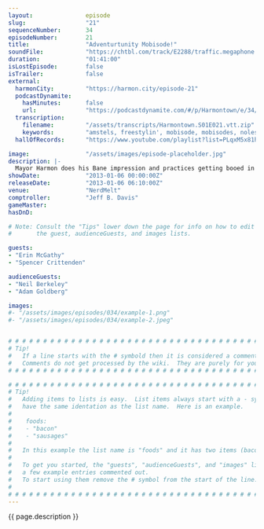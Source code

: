 ```yaml
---
layout:               episode
slug:                 "21"
sequenceNumber:       34
episodeNumber:        21
title:                "Adventurtunity Mobisode!"
soundFile:            "https://chtbl.com/track/E2288/traffic.megaphone.fm/STA5087783962.mp3?updated=1554322675"
duration:             "01:41:00"
isLostEpisode:        false
isTrailer:            false
external:
  harmonCity:         "https://harmon.city/episode-21"
  podcastDynamite:
    hasMinutes:       false
    url:              "https://podcastdynamite.com/#/p/Harmontown/e/34/21"
  transcription:
    filename:         "/assets/transcripts/Harmontown.S01E021.vtt.zip"
    keywords:         "amstels, freestylin', mobisode, mobisodes, noles, tallahassee, webinar, xcrabaganza, neal, spooktacular, nole, menorah, saskatchewan, tutu, sultan, webisodes, goldbug, mindless, rappin', matthews, journals, shahruz, knolls, snitch, ferry"
  hallOfRecords:      "https://www.youtube.com/playlist?list=PLqxM5x81hNOak4AFuR43XEEZbahmhmAnu"

image:                "/assets/images/episode-placeholder.jpg"
description: |-
  Mayor Harmon does his Bane impression and practices getting booed in various cities for the upcoming tour. In D&D: the heroes finally encounter Sharpie's dad.
showDate:             "2013-01-06 00:00:00Z"
releaseDate:          "2013-01-06 06:10:00Z"
venue:                "NerdMelt"
comptroller:          "Jeff B. Davis"
gameMaster:           
hasDnD:               

# Note: Consult the "Tips" lower down the page for info on how to edit
#       the guest, audienceGuests, and images lists.

guests:
- "Erin McGathy"
- "Spencer Crittenden"

audienceGuests:
- "Neil Berkeley"
- "Adam Goldberg"

images:
#- "/assets/images/episodes/034/example-1.png"
#- "/assets/images/episodes/034/example-2.jpeg"


# # # # # # # # # # # # # # # # # # # # # # # # # # # # # # # # # # # # # # # # # # # # #
# Tip!
#   If a line starts with the # symbold then it is considered a comment.
#   Comments do not get processed by the wiki.  They are purely for your information.
# # # # # # # # # # # # # # # # # # # # # # # # # # # # # # # # # # # # # # # # # # # # #

# # # # # # # # # # # # # # # # # # # # # # # # # # # # # # # # # # # # # # # # # # # # #
# Tip!
#   Adding items to lists is easy.  List items always start with a - symbol and have
#   have the same identation as the list name.  Here is an example.
#
#    foods:
#    - "bacon"
#    - "sausages"
#
#   In this example the list name is "foods" and it has two items (bacon, and sausages).
#
#   To get you started, the "guests", "audienceGuests", and "images" lists below have
#   a few example entries commented out.
#   To start using them remove the # symbol from the start of the line.
#
# # # # # # # # # # # # # # # # # # # # # # # # # # # # # # # # # # # # # # # # # # # # #
---
```


<!-- The episode description will be rendered here -->
{{ page.description }}

<!-- Add your content BELOW here -->
<!-- vvvvvvvvvvvvvvvvvvvvvvvvvvv -->




<!-- ^^^^^^^^^^^^^^^^^^^^^^^^^^^ -->
<!-- Add your content ABOVE here -->

<!-- The episode gallery will be rendered here -->